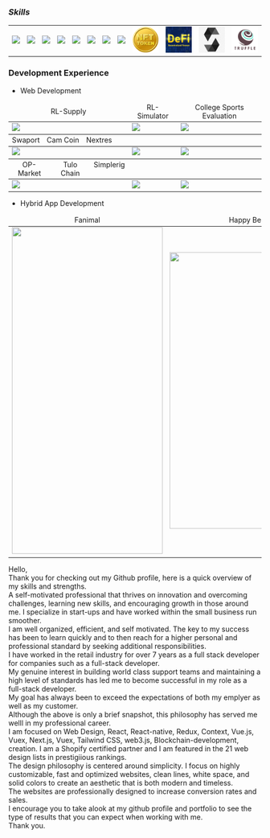 
### **_Skills_**
<table>
  <tr>
      <td><img src="https://cdn.iconscout.com/icon/free/png-128/react-1175109.png" width="200"></td>
      <td><img src="https://www.kindpng.com/picc/m/765-7652239_react-native-svg-logo-hd-png-download.png" width="200"></td>
      <td><img src="https://www.logodesignlove.com/wp-content/uploads/2010/03/next-logo-paul-rand-1.jpg" width="200"></td>
      <td><img src="https://cdn.iconscout.com/icon/free/png-128/vue-282497.png" width="200"></td>
      <td><img src="https://cdn.iconscout.com/icon/free/png-128/node-1174925.png" width="200"></td>
      <td><img src="https://i.ytimg.com/vi/N3AEAC7wZdo/maxresdefault.jpg" width="200"></td>
      <td><img src="https://www.pngfind.com/pngs/m/452-4521456_scss-logo-hd-png-download.png" width="200"></td>
      <td><img src="https://spng.subpng.com/20180526/okf/kisspng-ethereum-t-shirt-cryptocurrency-bitcoin-blockchain-5b090829a2c4d9.1765357715273185696667.jpg" width="200"></td>
      <td><img src="https://github.com/kroim/profile/blob/master/icons/icon_nft.png?raw=true" width="200"></td>
      <td><img src="https://github.com/kroim/profile/blob/master/icons/icon_defi.png?raw=true" width="200"></td>
      <td><img src="https://github.com/kroim/profile/blob/master/icons/icon_solidity.png?raw=true" width="200"></td>
      <td><img src="https://github.com/kroim/profile/blob/master/icons/icon_truffle.png?raw=true" width="200"></td>      
  </tr>  
</table>

### Development Experience

- Web Development
<table>
    <thead align="center">
        <tr>
            <td>RL-Supply</td>           
            <td>RL-Simulator</td>           
            <td>College Sports Evaluation</td>
        </tr>
    </thead>
    <tr>
        <td>
            <a href="https://rocket-league.com/">
                <img src="https://jin-lyu-dev.vercel.app/projects/supply.png" width="300">
            </a>
        </td>
        <td>
            <a href="https://rlsimulator.pages.dev/">
                <img src="https://jin-lyu-dev.vercel.app/projects/sim.png" width="300">
            </a>
        </td> 
        <td>
            <a href="https://cseval.com/">
                <img src="https://jin-lyu-dev.vercel.app/projects/cseDefault.png" width="300">
            </a>
        </td>               
    </tr>
    <thead align="center">
        <tr style="display: flex">
            <td>Swaport</td>
            <td>Cam Coin</td>
            <td>Nextres</td>
        </tr>
    </thead>
    <tr>
        <td>
            <a href="https://swaport.vercel.app/" target="_blank">
                <img src="https://jin-lyu-dev.vercel.app/projects/swaport.png" width="300">
            </a>
        </td>
        <td>
            <a href="https://camcoin-dev.vercel.app/" target="_blank">
                <img src="https://jin-lyu-dev.vercel.app/projects/camcoin.png" width="300" >
            </a>
        </td>
        <td>
            <a href="https://commercial.nextres.com/" target="_blank">
                <img src="https://jin-lyu-dev.vercel.app/projects/eCom.png" width="300">
            </a>
        </td>                       
    </tr>   
   <thead align="center">
        <tr style="display: flex">
            <td>OP-Market</td>
            <td>Tulo Chain</td>
            <td>Simplerig</td>
        </tr>
    </thead>
    <tr>
        <td>
            <a href="https://op-market.vercel.app/" target="_blank">
                <img src="https://jin-lyu-dev.vercel.app/projects/market.png" width="300">
            </a>
        </td>
        <td>
            <a href="https://www.tulochain.com/" target="_blank">
                <img src="https://jin-lyu-dev.vercel.app/projects/tulo.png" width="300" >
            </a>
        </td>
        <td>
            <a href="https://simplerig.herokuapp.com/" target="_blank">
                <img src="https://jin-lyu-dev.vercel.app/projects/simple.png" width="300">
            </a>
        </td>                       
    </tr>  
</table>

- Hybrid App Development
<table>
    <thead align="center">
        <tr>
            <td>Fanimal</td>
            <td>Happy Be</td>
            <td>StrikeTec</td>
        </tr>
    </thead>
    <tr>
        <td>
            <a href="https://apps.apple.com/al/app/fanimal/id1598427777">
                <img src="https://jin-lyu-dev.vercel.app/projects/fanimal.png" width="300" height="650">
            </a>
        </td>          
        <td>
            <a href="https://play.google.com/store/apps/details?id=com.eikard.version">
                <img src="https://play-lh.googleusercontent.com/0yofnveljsXLosh_ZOX8dX1Iy0y1Rk2ehbcOhv0CEEF-MdVNVds1yCy9lQzXQXbxP10=w1440-h620-rw" width="300" height="550">
            </a>
        </td>   
        <td>
            <a href="https://play.google.com/store/apps/details?id=com.striketec.mobile">
                <img src="https://play-lh.googleusercontent.com/B2gWGxF3dfoklxTLtrwF30yuU8fuHS1vCJ4puthl8wguNCMQva85AloZZ8YcVdyRqw=w1440-h620-rw" width="300" height="550">
            </a>
        </td> 
    </tr>  
</table>


Hello,<br />
Thank you for checking out my Github profile, here is a quick overview of my skills and strengths.<br />
A self-motivated professional that thrives on innovation and overcoming challenges, learning new skills, and encouraging growth in those around me. 
I specialize in start-ups and have worked within the small business run smoother.
<br />I am well organized, efficient, and self motivated. The key to my success has been to learn quickly and to then reach for a higher personal and professional standard by seeking additional responsibilities.<br />
I have worked in the retail industry for over 7 years as a full stack developer for companies such as a full-stack developer.<br />
My genuine interest in building world class support teams and maintaining a high level of standards has led me to become successful in my role as a full-stack developer.<br />
My goal has always been to exceed the expectations of both my emplyer as well as my customer.<br />
Although the above is only a brief snapshot, this philosophy has served me welll in my professional career.<br />
I am focused on Web Design, React, React-native, Redux, Context, Vue.js, Vuex, Next.js, Vuex, Tailwind CSS, web3.js, Blockchain-development, creation. I am a Shopify certified partner and I am featured in the 21 web design lists in prestigiious rankings.<br />
The design philosophy is centered around simplicity. I focus on highly customizable, fast and optimized websites, clean lines, white space, and solid colors to create an aesthetic that is both modern and timeless.<br />
The websites are professionally designed to increase conversion rates and sales.<br />
I encourage you to take alook at my github profile and portfolio to see the type of results that you can expect when working with me.<br />
Thank you.
